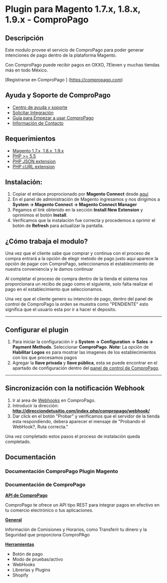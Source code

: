 Plugin para Magento 1.7.x, 1.8.x, 1.9.x - ComproPago
====================================================
## Descripción
Este modulo provee el servicio de ComproPago para poder generar intenciones de pago dentro de la plataforma Magento.

Con ComproPago puede recibir pagos en OXXO, 7Eleven y muchas tiendas más en todo México.

[Registrarse en ComproPago ] (https://compropago.com)


## Ayuda y Soporte de ComproPago

- [Centro de ayuda y soporte](https://compropago.com/ayuda-y-soporte)
- [Solicitar Integración](https://compropago.com/integracion)
- [Guía para Empezar a usar ComproPago](https://compropago.com/ayuda-y-soporte/como-comenzar-a-usar-compropago)
- [Información de Contacto](https://compropago.com/contacto)

## Requerimientos
* [Magento 1.7.x, 1.8.x, 1.9.x](https://magento.com/)
* [PHP >= 5.5](http://www.php.net/)
* [PHP JSON extension](http://php.net/manual/en/book.json.php)
* [PHP cURL extension](http://php.net/manual/en/book.curl.php)

## Instalación:

1. Copiar el enlace proprocionado por **Magento Connect** desde [aquí][Magento-Connect]
2. En el panel de administración de Magento ingresamos y nos dirigimos a **System -> Magento Connect -> Magento Connect Manager**
3. Pegamos el link obtenido en la sección **Install New Extension** y oprimimos el botón **Install**.
4. Verificamos que la instalación fue correcta y procedemos a oprimir el botón de **Refresh** para actualizar la pantalla.


## ¿Cómo trabaja el modulo?
Una vez que el cliente sabe que comprar y continua con el proceso de compra entrará a la opción de elegir metodo de pago
justo aqui aparece la opción de pagar con ComproPago, seleccionamos el establecimiento de nuestra conveniencia y le
damos continuar

Al completar el proceso de compra dentro de la tienda el sistema nos proporcionara un recibo de pago como el siguiente,
solo falta realizar el pago en el establecimiento que seleccionamos.

Una vez que el cliente genero su intención de pago, dentro del panel de control de ComproPago la orden se muestra como
"PENDIENTE" esto significa que el usuario esta por ir a hacer el deposito.

---

## Configurar el plugin

1. Para iniciar la configuración ir a **System -> Configuration -> Sales -> Payment Methods**. Seleccionar
   **ComproPago**. ***Nota:*** La opción de **Habilitar Logos** es para mostrar las imagenes de los establecimientos con
   los que procesamos pagos
2. Agregar la **llave privada** y **llave pública**, esta se puede encontrar en el apartado de configuración dentro del
   [panel de control de ComproPago][Compropago-Panel].

---

## Sincronización con la notificación Webhook
1. Ir al area de [Webhooks][Compropago-Webhooks] en ComproPago.
2. Introducir la dirección: **http://direcciondetusitio.com/index.php/compropago/webhook/**
3. Dar click en el botón "Probar" y verificamos que el servidor de la tienda esta respondiendo, debera aparecer el
   mensaje de "Probando el WebHook?, Ruta correcta."

Una vez completado estos pasos el proceso de instalación queda completado.

## Documentación
### Documentación ComproPago Plugin Magento

### Documentación de ComproPago
**[API de ComproPago](https://compropago.com/documentacion/api)**

ComproPago te ofrece un API tipo REST para integrar pagos en efectivo en tu comercio electrónico o tus aplicaciones.


**[General](https://compropago.com/documentacion)**

Información de Comisiones y Horarios, como Transferir tu dinero y la Seguridad que proporciona ComproPAgo


**[Herramientas](https://compropago.com/documentacion/boton-pago)**
* Botón de pago
* Modo de pruebas/activo
* WebHooks
* Librerías y Plugins
* Shopify

[Magento-Connect]: https://www.magentocommerce.com/magento-connect/compropago-oxxo-seven-eleven-extra-chedraui-elektra.html
[Compropago-Panel]: https://compropago.com/panel/configuracion
[Compropago-Webhooks]: https://compropago.com/panel/webhooks
